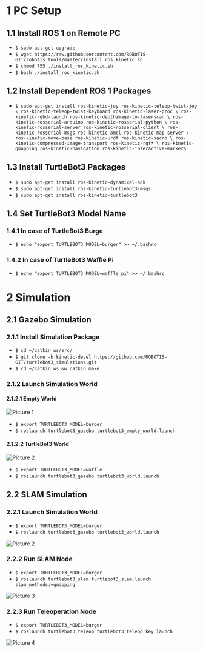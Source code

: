# 1 PC Setup

## 1.1	Install ROS 1 on Remote PC
* `$ sudo apt-get upgrade`
* `$ wget https://raw.githubusercontent.com/ROBOTIS-GIT/robotis_tools/master/install_ros_kinetic.sh`
* `$ chmod 755 ./install_ros_kinetic.sh `
* `$ bash ./install_ros_kinetic.sh`

## 1.2	Install Dependent ROS 1 Packages
* `$ sudo apt-get install ros-kinetic-joy ros-kinetic-teleop-twist-joy \
  ros-kinetic-teleop-twist-keyboard ros-kinetic-laser-proc \
  ros-kinetic-rgbd-launch ros-kinetic-depthimage-to-laserscan \
  ros-kinetic-rosserial-arduino ros-kinetic-rosserial-python \
  ros-kinetic-rosserial-server ros-kinetic-rosserial-client \
  ros-kinetic-rosserial-msgs ros-kinetic-amcl ros-kinetic-map-server \
  ros-kinetic-move-base ros-kinetic-urdf ros-kinetic-xacro \
  ros-kinetic-compressed-image-transport ros-kinetic-rqt* \
  ros-kinetic-gmapping ros-kinetic-navigation ros-kinetic-interactive-markers`

## 1.3	Install TurtleBot3 Packages
* `$ sudo apt-get install ros-kinetic-dynamixel-sdk`
* `$ sudo apt-get install ros-kinetic-turtlebot3-msgs`
* `$ sudo apt-get install ros-kinetic-turtlebot3`

## 1.4	Set TurtleBot3 Model Name

### 1.4.1 In case of TurtleBot3 Burge
* `$ echo "export TURTLEBOT3_MODEL=burger" >> ~/.bashrc`
### 1.4.2 In case of TurtleBot3 Waffle Pi 
* `$ echo "export TURTLEBOT3_MODEL=waffle_pi" >> ~/.bashrc`

# 2 Simulation

## 2.1 Gazebo Simulation
### 2.1.1 Install Simulation Package
* `$ cd ~/catkin_ws/src/`
* `$ git clone -b kinetic-devel https://github.com/ROBOTIS-GIT/turtlebot3_simulations.git`
* `$ cd ~/catkin_ws && catkin_make`

### 2.1.2 Launch Simulation World

#### 2.1.2.1 Empty World
![Picture 1](https://a.top4top.io/p_2027cuj0o1.png)
* `$ export TURTLEBOT3_MODEL=burger`
* `$ roslaunch turtlebot3_gazebo turtlebot3_empty_world.launch`

#### 2.1.2.2 TurtleBot3 World
![Picture 2](https://i.top4top.io/p_2027hse291.png)
* `$ export TURTLEBOT3_MODEL=waffle`
* `$ roslaunch turtlebot3_gazebo turtlebot3_world.launch`

## 2.2 SLAM Simulation

### 2.2.1 Launch Simulation World
* `$ export TURTLEBOT3_MODEL=burger`
* `$ roslaunch turtlebot3_gazebo turtlebot3_world.launch`

![Picture 2](https://i.top4top.io/p_2027hse291.png)

### 2.2.2 Run SLAM Node
* `$ export TURTLEBOT3_MODEL=burger`
* `$ roslaunch turtlebot3_slam turtlebot3_slam.launch slam_methods:=gmapping`

![Picture 3](https://j.top4top.io/p_2027wm6nl2.png)

### 2.2.3 Run Teleoperation Node
* `$ export TURTLEBOT3_MODEL=burger`
* `$ roslaunch turtlebot3_teleop turtlebot3_teleop_key.launch`

![Picture 4](https://k.top4top.io/p_2027tzct73.png)
